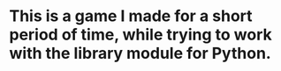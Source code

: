 # This is a game I made for a short period of time, while trying to work with the library module for Python.
